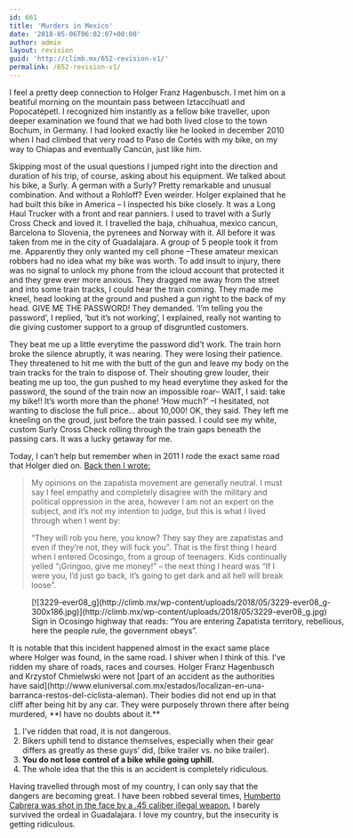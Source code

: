 ```yaml
---
id: 661
title: 'Murders in Mexico'
date: '2018-05-06T06:02:07+00:00'
author: admin
layout: revision
guid: 'http://climb.mx/652-revision-v1/'
permalink: /652-revision-v1/
---
```


<span style="font-weight: 400;">I feel a pretty deep connection to Holger Franz Hagenbusch. I met him on a beatiful morning on the mountain pass between Iztaccíhuatl and Popocatépetl. I</span> recognized him instantly as a fellow bike traveller, upon deeper examination we found that we had both lived close to the town Bochum, in Germany. I had looked exactly like he looked in december 2010 when I had climbed that very road to Paso de Cortés with my bike, on my way to Chiapas and eventually Cancún, just like him.

Skipping most of the usual questions I jumped right into the direction and duration of his trip, of course, asking about his equipment. We talked about his bike, a Surly. A german with a Surly? Pretty remarkable and unusual combination. And without a Rohloff? Even weirder. Holger explained that he had built this bike in America – I inspected his bike closely. It was a Long Haul Trucker with a front and rear panniers. I used to travel with a Surly Cross Check and loved it. I travelled the baja, chihuahua, mexico cancun, Barcelona to Slovenia, the pyrenees and Norway with it. All before it was taken from me in the city of Guadalajara. A group of 5 people took it from me. Apparently they only wanted my cell phone –These amateur mexican robbers had no idea what my bike was worth. To add insult to injury, there was no signal to unlock my phone from the icloud account that protected it and they grew ever more anxious. They dragged me away from the street and into some train tracks, I could hear the train coming. They made me kneel, head looking at the ground and pushed a gun right to the back of my head. GIVE ME THE PASSWORD! They demanded. ‘I’m telling you the password’, I replied, ‘but it’s not working’, I explained, really not wanting to die giving customer support to a group of disgruntled customers.

They beat me up a little everytime the password did’t work. The train horn broke the silence abruptly, it was nearing. They were losing their patience. They threatened to hit me with the butt of the gun and leave my body on the train tracks for the train to dispose of. Their shouting grew louder, their beating me up too, the gun pushed to my head everytime they asked for the password, the sound of the train now an impossible roar– WAIT, I said: take my bike!! It’s worth more than the phone! ‘How much?’ –I hesitated, not wanting to disclose the full price… about 10,000! OK, they said. They left me kneeling on the groud, just before the train passed. I could see my white, custom Surly Cross Check rolling through the train gaps beneath the passing cars. It was a lucky getaway for me.

Today, I can’t help but remember when in 2011 I rode the exact same road that Holger died on. [Back then I wrote:](http://montanismo.org/2011/viajar_en_bicicleta_o_como_ver_un_pais_desde_dentro/2/)

> My opinions on the zapatista movement are generally neutral. I must say I feel empathy and completely disagree with the military and political oppression in the area, however I am not an expert on the subject, and it’s not my intention to judge, but this is what I lived through when I went by:
> 
> “They will rob you here, you know? They say they are zapatistas and even if they’re not, they will fuck you”. That is the first thing I heard when I entered Ocosingo, from a group of teenagers. Kids continually yelled “¡Gringoo, give me money!” – the next thing I heard was “If I were you, I’d just go back, it’s going to get dark and all hell will break loose”.

<figure aria-describedby="caption-attachment-654" class="wp-caption aligncenter" id="attachment_654" style="width: 592px">[![3229-ever08_g](http://climb.mx/wp-content/uploads/2018/05/3229-ever08_g-300x186.jpg)](http://climb.mx/wp-content/uploads/2018/05/3229-ever08_g.jpg)<figcaption class="wp-caption-text" id="caption-attachment-654">Sign in Ocosingo highway that reads: “You are entering Zapatista territory, rebellious, here the people rule, the government obeys”.</figcaption></figure>It is notable that this incident happened almost in the exact same place where Holger was found, in the same road. I shiver when I think of this. I’ve ridden my share of roads, races and courses. Holger Franz Hagenbusch and Krzystof Chmielwski were not [part of an accident as the authorities have said](http://www.eluniversal.com.mx/estados/localizan-en-una-barranca-restos-del-ciclista-aleman). Their bodies did not end up in that cliff after being hit by any car. They were purposely thrown there after being murdered, **I have no doubts about it.**

1. I’ve ridden that road, it is not dangerous.
2. Bikers uphill tend to distance themselves, especially when their gear differs as greatly as these guys’ did, (bike trailer vs. no bike trailer).
3. **You do not lose control of a bike while going uphill.**
4. The whole idea that the this is an accident is completely ridiculous.

Having travelled through most of my country, I can only say that the dangers are becoming great. I have been robbed several times, [Humberto Cabrera was shot in the face by a .45 caliber illegal weapon](http://montanismo.org/2006/cerro_telapon_y_rio_frio_altamente_peligrosos/), I barely survived the ordeal in Guadalajara. I love my country, but the insecurity is getting ridiculous.